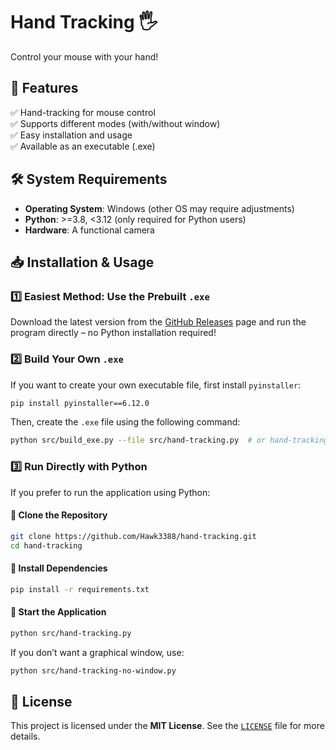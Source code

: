 # Hand Tracking 🖐️  
Control your mouse with your hand!  

## 🚀 Features  
✅ Hand-tracking for mouse control  
✅ Supports different modes (with/without window)  
✅ Easy installation and usage  
✅ Available as an executable (.exe)  

## 🛠️ System Requirements  
- **Operating System**: Windows (other OS may require adjustments)  
- **Python**: >=3.8, <3.12 (only required for Python users)  
- **Hardware**: A functional camera  

## 📥 Installation & Usage  

### 1️⃣ **Easiest Method: Use the Prebuilt `.exe`**  
Download the latest version from the [GitHub Releases](https://github.com/Hawk3388/hand-tracking/releases) page and run the program directly – no Python installation required!  

### 2️⃣ **Build Your Own `.exe`**  
If you want to create your own executable file, first install `pyinstaller`:  
```sh  
pip install pyinstaller==6.12.0  
```  
Then, create the `.exe` file using the following command:  
```sh  
python src/build_exe.py --file src/hand-tracking.py  # or hand-tracking-no-window.py  
```  

### 3️⃣ **Run Directly with Python**  
If you prefer to run the application using Python:  

#### 🔹 Clone the Repository  
```sh  
git clone https://github.com/Hawk3388/hand-tracking.git  
cd hand-tracking  
```  

#### 🔹 Install Dependencies  
```sh  
pip install -r requirements.txt  
```  

#### 🔹 Start the Application  
```sh  
python src/hand-tracking.py  
```  
If you don’t want a graphical window, use:  
```sh  
python src/hand-tracking-no-window.py  
```  

## 📝 License  
This project is licensed under the **MIT License**. See the [`LICENSE`](LICENSE) file for more details.
